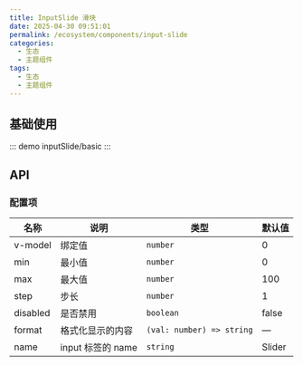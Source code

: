 ```yaml
---
title: InputSlide 滑块
date: 2025-04-30 09:51:01
permalink: /ecosystem/components/input-slide
categories:
  - 生态
  - 主题组件
tags:
  - 生态
  - 主题组件
---
```


## 基础使用

::: demo
inputSlide/basic
:::

## API

### 配置项

| 名称     | 说明              | 类型                      | 默认值 |
| -------- | ----------------- | ------------------------- | ------ |
| v-model  | 绑定值            | `number`                  | 0      |
| min      | 最小值            | `number`                  | 0      |
| max      | 最大值            | `number`                  | 100    |
| step     | 步长              | `number`                  | 1      |
| disabled | 是否禁用          | `boolean`                 | false  |
| format   | 格式化显示的内容  | `(val: number) => string` | —      |
| name     | input 标签的 name | `string`                  | Slider |
